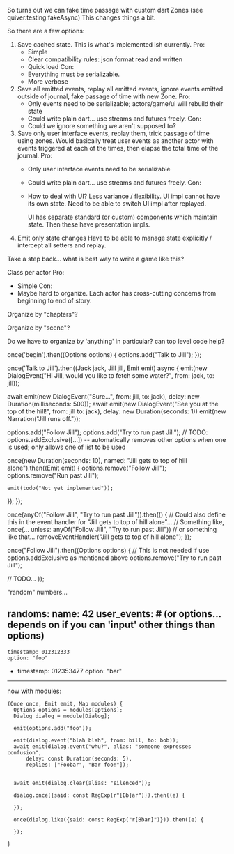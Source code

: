 So turns out we can fake time passage with custom dart Zones (see quiver.testing.fakeAsync)
This changes things a bit.

So there are a few options:
1. Save cached state. This is what's implemented ish currently.
   Pro:
     - Simple
     - Clear compatibility rules: json format read and written
     - Quick load
   Con:
     - Everything must be serializable.
     - More verbose
2. Save all emitted events, replay all emitted events, ignore events emitted outside of journal,
   fake passage of time with new Zone.
   Pro:
     - Only events need to be serializable; actors/game/ui will rebuild their state
     - Could write plain dart... use streams and futures freely.
   Con:
     - Could we ignore something we aren't supposed to?
3. Save only user interface events, replay them, trick passage of time using zones.
   Would basically treat user events as another actor with events triggered at each of the times,
   then elapse the total time of the journal.
   Pro:
     - Only user interface events need to be serializable
     - Could write plain dart... use streams and futures freely.
   Con:
     - How to deal with UI?
       Less variance / flexibility. UI impl cannot have its own state. Need to be able to switch
       UI impl after replayed.

       UI has separate standard (or custom) components which maintain state. Then these have
       presentation impls.
4. Emit only state changes
   Have to be able to manage state explicitly / intercept all setters and replay.


Take a step back... what is best way to write a game like this?

Class per actor
Pro:
  - Simple
Con:
  - Maybe hard to organize. Each actor has cross-cutting concerns from beginning
    to end of story.

Organize by "chapters"?


Organize by "scene"?


Do we have to organize by 'anything' in particular? can top level code help?

once('begin').then((Options options) {
  options.add("Talk to Jill");
});

once('Talk to Jill').then((Jack jack, Jill jill, Emit emit) async {
  emit(new DialogEvent("Hi Jill, would you like to fetch some water?", from: jack, to: jill));

  await emit(new DialogEvent("Sure...", from: jill, to: jack), delay: new Duration(milliseconds: 500));
  await emit(new DialogEvent("See you at the top of the hill!", from: jill to: jack), delay: new Duration(seconds: 1))
  emit(new Narration("Jill runs off."));

  options.add("Follow Jill");
  options.add("Try to run past Jill");
  // TODO: options.addExclusive([...]) -- automatically removes other options when one is used; only allows one of list to be used

  once(new Duration(seconds: 10), named: "Jill gets to top of hill alone").then((Emit emit) {
    options.remove("Follow Jill");
    options.remove("Run past Jill");

    emit(todo("Not yet implemented"));
  });
});

once(anyOf("Follow Jill", "Try to run past Jill")).then(() {
  // Could also define this in the event handler for "Jill gets to top of hill alone"...
  // Something like, once(... unless: anyOf("Follow Jill", "Try to run past Jill"))
  // or something like that...
  removeEventHandler("Jill gets to top of hill alone");
});

once("Follow Jill").then((Options options) {
  // This is not needed if use options.addExclusive as mentioned above
  options.remove("Try to run past Jill");

  // TODO...
});




"random" numbers...

randoms:
  name: 42
user_events: # (or options... depends on if you can 'input' other things than options)
  -
    timestamp: 012312333
    option: "foo"
  -
    timestamp: 012353477
    option: "bar"






--------
now with modules:

```
(Once once, Emit emit, Map modules) {
  Options options = modules[Options];
  Dialog dialog = module[Dialog];

  emit(options.add("foo"));

  emit(dialog.event("blah blah", from: bill, to: bob));
  await emit(dialog.event("whu?", alias: "someone expresses confusion",
      delay: const Duration(seconds: 5),
      replies: ["Foobar", "Bar foo!"]);
  

  await emit(dialog.clear(alias: "silenced"));

  dialog.once({said: const RegExp(r"[Bb]ar")}).then((e) {

  });

  once(dialog.like({said: const RegExp("r[Bbar]")})).then((e) {

  });

}
```
